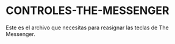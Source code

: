 # CONTROLES-THE-MESSENGER
Este es el archivo que necesitas para reasignar las teclas de The Messenger. 
